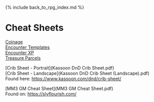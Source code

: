---
---

{% include back_to_rpg_index.md %}

# Cheat Sheets

[Coinage](Coinage.html)  
[Encounter Templates](EncounterTemplates.html)  
[Encounter XP](EncounterXP.html)  
[Treasure Parcels](TreasureParcels.html)  

[Crib Sheet - Portrait](Kassoon DnD Crib Sheet.pdf)  
[Crib Sheet - Landscape](Kassoon DnD Crib Sheet (Landscape).pdf)  
Found here: <https://www.kassoon.com/dnd/crib-sheet/>  

[MM3 GM Cheat Sheet](MM3 GM Cheat Sheet.pdf)  
Found on: <https://slyflourish.com/>  
